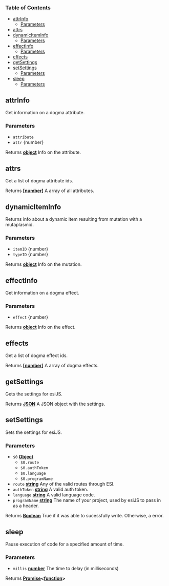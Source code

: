 <!-- Generated by documentation.js. Update this documentation by updating the source code. -->

### Table of Contents

-   [attrInfo][1]
    -   [Parameters][2]
-   [attrs][3]
-   [dynamicItemInfo][4]
    -   [Parameters][5]
-   [effectInfo][6]
    -   [Parameters][7]
-   [effects][8]
-   [getSettings][9]
-   [setSettings][10]
    -   [Parameters][11]
-   [sleep][12]
    -   [Parameters][13]

## attrInfo

Get information on a dogma attribute.

### Parameters

-   `attribute`  
-   `attr`  {number}

Returns **[object][14]** Info on the attribute.

## attrs

Get a list of dogma attribute ids.

Returns **\[[number][15]]** A array of all attributes.

## dynamicItemInfo

Returns info about a dynamic item resulting from mutation with a mutaplasmid.

### Parameters

-   `itemID`  {number}
-   `typeID`  {number}

Returns **[object][14]** Info on the mutation.

## effectInfo

Get information on a dogma effect.

### Parameters

-   `effect`  {number}

Returns **[object][14]** Info on the effect.

## effects

Get a list of dogma effect ids.

Returns **\[[number][15]]** A array of dogma effects.

## getSettings

Gets the settings for esiJS.

Returns **[JSON][16]** A JSON object with the settings.

## setSettings

Sets the settings for esiJS.

### Parameters

-   `$0` **[Object][14]** 
    -   `$0.route`  
    -   `$0.authToken`  
    -   `$0.language`  
    -   `$0.programName`  
-   `route` **[string][17]** Any of the valid routes through ESI.
-   `authToken` **[string][17]** A valid auth token.
-   `language` **[string][17]** A valid language code.
-   `programName` **[string][17]** The name of your project, used by esiJS to pass in as a header.

Returns **[Boolean][18]** True if it was able to sucessfully write. Otherwise, a error.

## sleep

Pause execution of code for a specified amount of time.

### Parameters

-   `millis` **[number][15]** The time to delay (in milliseconds)

Returns **[Promise][19]&lt;[function][20]>** 

[1]: #attrinfo

[2]: #parameters

[3]: #attrs

[4]: #dynamiciteminfo

[5]: #parameters-1

[6]: #effectinfo

[7]: #parameters-2

[8]: #effects

[9]: #getsettings

[10]: #setsettings

[11]: #parameters-3

[12]: #sleep

[13]: #parameters-4

[14]: https://developer.mozilla.org/docs/Web/JavaScript/Reference/Global_Objects/Object

[15]: https://developer.mozilla.org/docs/Web/JavaScript/Reference/Global_Objects/Number

[16]: https://developer.mozilla.org/docs/Web/JavaScript/Reference/Global_Objects/JSON

[17]: https://developer.mozilla.org/docs/Web/JavaScript/Reference/Global_Objects/String

[18]: https://developer.mozilla.org/docs/Web/JavaScript/Reference/Global_Objects/Boolean

[19]: https://developer.mozilla.org/docs/Web/JavaScript/Reference/Global_Objects/Promise

[20]: https://developer.mozilla.org/docs/Web/JavaScript/Reference/Statements/function
